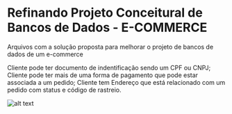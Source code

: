 # Refinando Projeto Conceitural de Bancos de Dados - E-COMMERCE
Arquivos com a solução proposta para melhorar o projeto de bancos de dados de um e-commerce

Cliente pode ter documento de indentificação sendo um CPF ou CNPJ;
Cliente pode ter mais de uma forma de pagamento que pode estar associada a um pedido;
Cliente tem Endereço que está relacionado com um pedido com status e código de rastreio.

![alt text](https://github.com/Calteryeker/db-review/blob/main/Refinando%20um%20Projeto%20Conceitual%20de%20Banco%20de%20Dados%20%E2%80%93%20E-COMMERCE/e-commerce_1.png)
